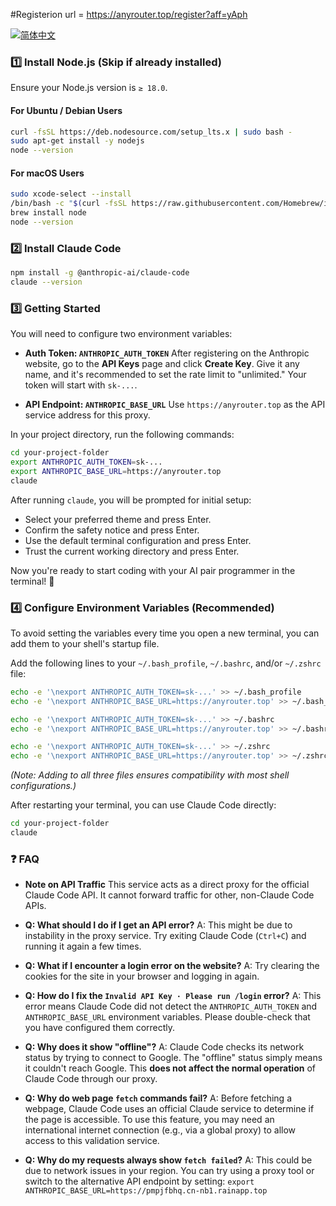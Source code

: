 #Registerion url = https://anyrouter.top/register?aff=yAph 

<p align="left">
  <a href="./README.zh-CN.md">
    <img src="https://img.shields.io/badge/-%E7%AE%80%E4%BD%93%E4%B8%AD%E6%96%87-blue?style=for-the-badge" alt="简体中文">
  </a>
</p>

### 1️⃣ **Install Node.js** (Skip if already installed)

Ensure your Node.js version is `≥ 18.0`.

#### For Ubuntu / Debian Users
```bash
curl -fsSL https://deb.nodesource.com/setup_lts.x | sudo bash -
sudo apt-get install -y nodejs
node --version
```

#### For macOS Users
```bash
sudo xcode-select --install
/bin/bash -c "$(curl -fsSL https://raw.githubusercontent.com/Homebrew/install/HEAD/install.sh)"
brew install node
node --version
```

### 2️⃣ **Install Claude Code**

```bash
npm install -g @anthropic-ai/claude-code
claude --version
```

### 3️⃣ **Getting Started**

You will need to configure two environment variables:

*   **Auth Token: `ANTHROPIC_AUTH_TOKEN`**
    After registering on the Anthropic website, go to the **API Keys** page and click **Create Key**. Give it any name, and it's recommended to set the rate limit to "unlimited." Your token will start with `sk-...`.

*   **API Endpoint: `ANTHROPIC_BASE_URL`**
    Use `https://anyrouter.top` as the API service address for this proxy.

In your project directory, run the following commands:

```bash
cd your-project-folder
export ANTHROPIC_AUTH_TOKEN=sk-... 
export ANTHROPIC_BASE_URL=https://anyrouter.top
claude
```

After running `claude`, you will be prompted for initial setup:
*   Select your preferred theme and press Enter.
*   Confirm the safety notice and press Enter.
*   Use the default terminal configuration and press Enter.
*   Trust the current working directory and press Enter.

Now you're ready to start coding with your AI pair programmer in the terminal! 🚀

### 4️⃣ **Configure Environment Variables (Recommended)**

To avoid setting the variables every time you open a new terminal, you can add them to your shell's startup file.

Add the following lines to your `~/.bash_profile`, `~/.bashrc`, and/or `~/.zshrc` file:
```bash
echo -e '\nexport ANTHROPIC_AUTH_TOKEN=sk-...' >> ~/.bash_profile
echo -e '\nexport ANTHROPIC_BASE_URL=https://anyrouter.top' >> ~/.bash_profile

echo -e '\nexport ANTHROPIC_AUTH_TOKEN=sk-...' >> ~/.bashrc
echo -e '\nexport ANTHROPIC_BASE_URL=https://anyrouter.top' >> ~/.bashrc

echo -e '\nexport ANTHROPIC_AUTH_TOKEN=sk-...' >> ~/.zshrc
echo -e '\nexport ANTHROPIC_BASE_URL=https://anyrouter.top' >> ~/.zshrc
```
*(Note: Adding to all three files ensures compatibility with most shell configurations.)*

After restarting your terminal, you can use Claude Code directly:
```bash
cd your-project-folder
claude
```

### ❓ **FAQ**

*   **Note on API Traffic**
    This service acts as a direct proxy for the official Claude Code API. It cannot forward traffic for other, non-Claude Code APIs.

*   **Q: What should I do if I get an API error?**
    A: This might be due to instability in the proxy service. Try exiting Claude Code (`Ctrl+C`) and running it again a few times.

*   **Q: What if I encounter a login error on the website?**
    A: Try clearing the cookies for the site in your browser and logging in again.

*   **Q: How do I fix the `Invalid API Key · Please run /login` error?**
    A: This error means Claude Code did not detect the `ANTHROPIC_AUTH_TOKEN` and `ANTHROPIC_BASE_URL` environment variables. Please double-check that you have configured them correctly.

*   **Q: Why does it show "offline"?**
    A: Claude Code checks its network status by trying to connect to Google. The "offline" status simply means it couldn't reach Google. This **does not affect the normal operation** of Claude Code through our proxy.

*   **Q: Why do web page `fetch` commands fail?**
    A: Before fetching a webpage, Claude Code uses an official Claude service to determine if the page is accessible. To use this feature, you may need an international internet connection (e.g., via a global proxy) to allow access to this validation service.

*   **Q: Why do my requests always show `fetch failed`?**
    A: This could be due to network issues in your region. You can try using a proxy tool or switch to the alternative API endpoint by setting: `export ANTHROPIC_BASE_URL=https://pmpjfbhq.cn-nb1.rainapp.top`
